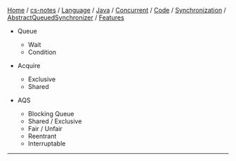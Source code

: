 [Home](https://mengxianbin.github.io) /
[cs-notes](https://mengxianbin.github.io/cs-notes/content) /
[Language](https://mengxianbin.github.io/cs-notes/content/Language) /
[Java](https://mengxianbin.github.io/cs-notes/content/Language/Java) /
[Concurrent](https://mengxianbin.github.io/cs-notes/content/Language/Java/Concurrent) /
[Code](https://mengxianbin.github.io/cs-notes/content/Language/Java/Concurrent/Code) /
[Synchronization](https://mengxianbin.github.io/cs-notes/content/Language/Java/Concurrent/Code/Synchronization) /
[AbstractQueuedSynchronizer](https://mengxianbin.github.io/cs-notes/content/Language/Java/Concurrent/Code/Synchronization/AbstractQueuedSynchronizer) /
[Features](https://mengxianbin.github.io/cs-notes/content/Language/Java/Concurrent/Code/Synchronization/AbstractQueuedSynchronizer/Features)

* Queue
    * Wait
    * Condition

* Acquire
    * Exclusive
    * Shared

* AQS
    * Blocking Queue
    * Shared / Exclusive
    * Fair / Unfair
    * Reentrant
    * Interruptable

---
